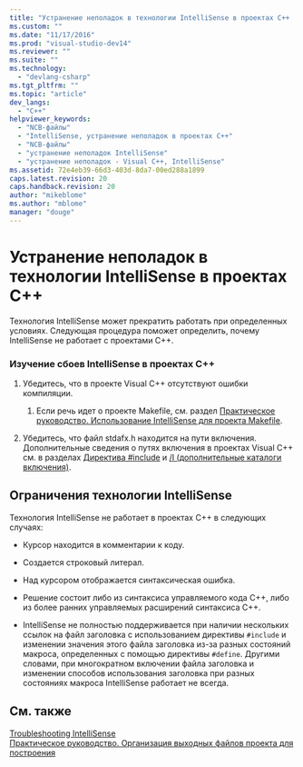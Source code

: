 ```yaml
---
title: "Устранение неполадок в технологии IntelliSense в проектах C++ | Microsoft Docs"
ms.custom: ""
ms.date: "11/17/2016"
ms.prod: "visual-studio-dev14"
ms.reviewer: ""
ms.suite: ""
ms.technology: 
  - "devlang-csharp"
ms.tgt_pltfrm: ""
ms.topic: "article"
dev_langs: 
  - "C++"
helpviewer_keywords: 
  - "NCB-файлы"
  - "IntelliSense, устранение неполадок в проектах C++"
  - "NCB-файлы"
  - "устранение неполадок IntelliSense"
  - "устранение неполадок - Visual C++, IntelliSense"
ms.assetid: 72e4eb39-66d3-403d-8da7-00ed288a1899
caps.latest.revision: 20
caps.handback.revision: 20
author: "mikeblome"
ms.author: "mblome"
manager: "douge"
---
```

# Устранение неполадок в технологии IntelliSense в проектах C++
Технология IntelliSense может прекратить работать при определенных условиях.  Следующая процедура поможет определить, почему IntelliSense не работает с проектами С\+\+.  
  
### Изучение сбоев IntelliSense в проектах С\+\+  
  
1.  Убедитесь, что в проекте Visual C\+\+ отсутствуют ошибки компиляции.  
  
    1.  Если речь идет о проекте Makefile, см. раздел [Практическое руководство. Использование IntelliSense для проекта Makefile](../Topic/How%20to:%20Enable%20IntelliSense%20for%20Makefile%20Projects.md).  
  
2.  Убедитесь, что файл stdafx.h находится на пути включения.  Дополнительные сведения о путях включения в проектах Visual C\+\+ см. в разделах [Директива \#include](/visual-cpp/preprocessor/hash-include-directive-c-cpp) и [\/I \(дополнительные каталоги включения\)](/visual-cpp/build/reference/i-additional-include-directories).  
  
## Ограничения технологии IntelliSense  
 Технология IntelliSense не работает в проектах C\+\+ в следующих случаях:  
  
-   Курсор находится в комментарии к коду.  
  
-   Создается строковый литерал.  
  
-   Над курсором отображается синтаксическая ошибка.  
  
-   Решение состоит либо из синтаксиса управляемого кода С\+\+, либо из более ранних управляемых расширений синтаксиса С\+\+.  
  
-   IntelliSense не полностью поддерживается при наличии нескольких ссылок на файл заголовка с использованием директивы `#include` и изменении значения этого файла заголовка из\-за разных состояний макроса, определенных с помощью директивы `#define`.  Другими словами, при многократном включении файла заголовка и изменении способов использования заголовка при разных состояниях макроса IntelliSense работает не всегда.  
  
## См. также  
 [Troubleshooting IntelliSense](http://msdn.microsoft.com/ru-ru/c1b3adb9-0d48-4770-a51e-392ed818c484)   
 [Практическое руководство. Организация выходных файлов проекта для построения](../Topic/How%20to:%20Organize%20Project%20Output%20Files%20for%20Builds.md)